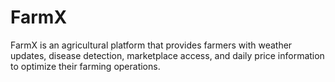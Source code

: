 # FarmX
FarmX is an agricultural platform that provides farmers with weather updates, disease detection, marketplace access, and daily price information to optimize their farming operations. 

